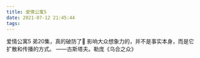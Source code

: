 ```yaml
---
title: 爱情公寓5
date: 2021-07-12 21:45:44
tags:
---
```

爱情公寓5 弟20集，真的破防了🥲
影响大众想象力的，并不是事实本身，而是它扩散和传播的方式。   ——古斯塔夫。勒庞《乌合之众》